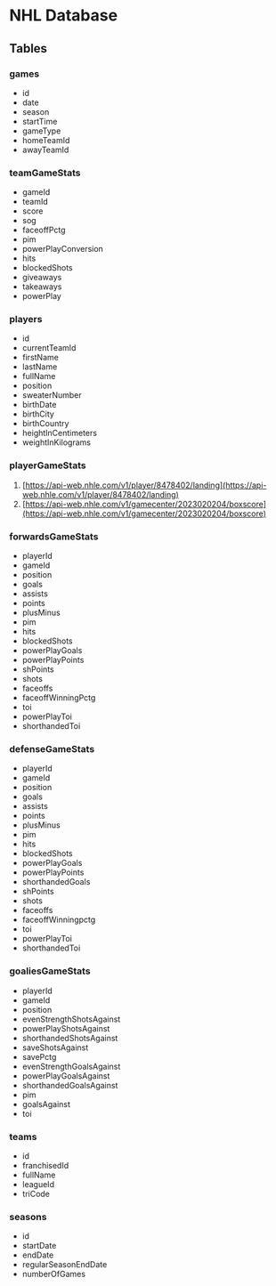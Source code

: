 # NHL Database

## Tables

### games

- id
- date
- season
- startTime
- gameType
- homeTeamId
- awayTeamId

### teamGameStats

- gameId
- teamId
- score
- sog
- faceoffPctg
- pim
- powerPlayConversion
- hits
- blockedShots
- giveaways
- takeaways
- powerPlay

### players

- id
- currentTeamId
- firstName
- lastName
- fullName
- position
- sweaterNumber
- birthDate
- birthCity
- birthCountry
- heightInCentimeters
- weightInKilograms

### playerGameStats

1. [https://api-web.nhle.com/v1/player/8478402/landing](https://api-web.nhle.com/v1/player/8478402/landing)
1. [https://api-web.nhle.com/v1/gamecenter/2023020204/boxscore](https://api-web.nhle.com/v1/gamecenter/2023020204/boxscore)

### forwardsGameStats

- playerId
- gameId
- position
- goals
- assists
- points
- plusMinus
- pim
- hits
- blockedShots
- powerPlayGoals
- powerPlayPoints
- shPoints
- shots
- faceoffs
- faceoffWinningPctg
- toi
- powerPlayToi
- shorthandedToi

### defenseGameStats

- playerId
- gameId
- position
- goals
- assists
- points
- plusMinus
- pim
- hits
- blockedShots
- powerPlayGoals
- powerPlayPoints
- shorthandedGoals
- shPoints
- shots
- faceoffs
- faceoffWinningpctg
- toi
- powerPlayToi
- shorthandedToi

### goaliesGameStats

- playerId
- gameId
- position
- evenStrengthShotsAgainst
- powerPlayShotsAgainst
- shorthandedShotsAgainst
- saveShotsAgainst
- savePctg
- evenStrengthGoalsAgainst
- powerPlayGoalsAgainst
- shorthandedGoalsAgainst
- pim
- goalsAgainst
- toi

### teams

- id
- franchisedId
- fullName
- leagueId
- triCode

### seasons

- id
- startDate
- endDate
- regularSeasonEndDate
- numberOfGames
